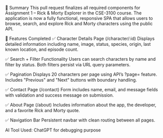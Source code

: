 📝 Summary
This pull request finalizes all required components for Assignment 1 – Rick & Morty Explorer in the CSE-3100 course. The application is now a fully functional, responsive SPA that allows users to browse, search, and explore Rick and Morty characters using the public API.

🎯 Features Completed
✅ Character Details Page (/character/:id)
Displays detailed information including name, image, status, species, origin, last known location, and episode count.

✅ Search + Filter Functionality
Users can search characters by name and filter by status. Both filters persist via URL query parameters.

✅ Pagination
Displays 20 characters per page using API’s ?page= feature. Includes "Previous" and "Next" buttons with boundary handling.

✅ Contact Page (/contact)
Form includes name, email, and message fields with validation and success message on submission.

✅ About Page (/about)
Includes information about the app, the developer, and a favorite Rick and Morty quote.

✅ Navigation Bar
Persistent navbar with clean routing between all pages.

 
AI Tool Used: ChatGPT for debugging purpose